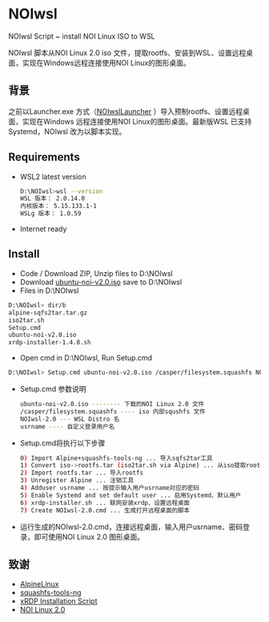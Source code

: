 # NOIwsl

NOIwsl Script ~ install NOI Linux ISO to WSL

NOIwsl 脚本从NOI Linux 2.0 iso 文件，提取rootfs、安装到WSL、设置远程桌面，实现在Windows远程连接使用NOI Linux的图形桌面。

## 背景
之前以Launcher.exe 方式（[NOIwslLauncher](https://github.com/wideyu/noiwslLauncher) ）导入预制rootfs、设置远程桌面，实现在Windows 远程连接使用NOI Linux的图形桌面。最新版WSL 已支持Systemd，NOIwsl 改为以脚本实现。

## Requirements
* WSL2 latest version
  ```bash
  D:\NOIwsl>wsl --version
  WSL 版本： 2.0.14.0
  内核版本： 5.15.133.1-1
  WSLg 版本： 1.0.59
  ```
* Internet ready

## Install
* Code / Download ZIP, Unzip files to D:\NOIwsl
* Download [ubuntu-noi-v2.0.iso](https://noiresources.ccf.org.cn/ubuntu-noi-v2.0.iso) save to D:\NOIwsl
* Files in D:\NOIwsl
```bash
D:\NOIwsl> dir/b
alpine-sqfs2tar.tar.gz
iso2tar.sh
Setup.cmd
ubuntu-noi-v2.0.iso
xrdp-installer-1.4.8.sh
```
* Open cmd in D:\NOIwsl, Run Setup.cmd 
```bash
D:\NOIwsl> Setup.cmd ubuntu-noi-v2.0.iso /casper/filesystem.squashfs NOIwsl-2.0 usrname
```
* Setup.cmd 参数说明
  ```bash
  ubuntu-noi-v2.0.iso -------- 下载的NOI Linux 2.0 文件
  /casper/filesystem.squashfs ---- iso 内部squshfs 文件
  NOIwsl-2.0 --- WSL Distro 名
  usrname ---- 自定义登录用户名
  ```
* Setup.cmd将执行以下步骤
  ```bash
  0) Import Alpine+squashfs-tools-ng ... 导入sqfs2tar工具
  1) Convert iso->rootfs.tar (iso2tar.sh via Alpine) ... 从iso提取rootfs
  2) Import rootfs.tar ... 导入rootfs
  3) Unregister Alpine ... 注销工具
  4) Adduser usrname ... 按提示输入用户usrname对应的密码
  5) Enable Systemd and set default user ... 启用Systemd、默认用户
  6) xrdp-installer.sh ... 联网安装xrdp、设置远程桌面
  7) Create NOIwsl-2.0.cmd ... 生成打开远程桌面的脚本
  ```
* 运行生成的NOIwsl-2.0.cmd，连接远程桌面，输入用户usrname、密码登录，即可使用NOI Linux 2.0 图形桌面。


## 致谢
* [AlpineLinux](https://alpinelinux.org)
* [squashfs-tools-ng](https://github.com/AgentD/squashfs-tools-ng)
* [xRDP Installation Script](https://c-nergy.be)
* [NOI Linux 2.0](https://www.noi.cn/gynoi/jsgz/2021-07-16/732450.shtml)
